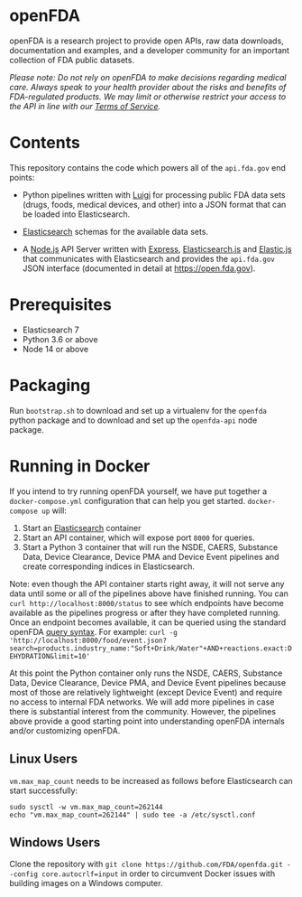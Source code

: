 openFDA
=======

openFDA is a research project to provide open APIs, raw data downloads, documentation and examples, and a developer community for an important collection of FDA public datasets.

*Please note: Do not rely on openFDA to make decisions regarding medical care. Always speak to your health provider about the risks and benefits of FDA-regulated products. We may limit or otherwise restrict your access to the API in line with our [Terms of Service](https://open.fda.gov/terms/).*

# Contents

This repository contains the code which powers all of the `api.fda.gov` end points:

* Python pipelines written with [Luigi](https://github.com/spotify/luigi) for processing public FDA data sets (drugs, foods, medical devices, and other) into a JSON format that can be loaded into Elasticsearch.

* [Elasticsearch](http://www.elasticsearch.org/) schemas for the available data sets.

* A [Node.js](https://github.com/joyent/node) API Server written with [Express](http://expressjs.com/), [Elasticsearch.js](http://www.elasticsearch.org/guide/en/elasticsearch/client/javascript-api/current/) and [Elastic.js](http://www.fullscale.co/elasticjs/) that communicates with Elasticsearch and provides the `api.fda.gov` JSON interface (documented in detail at https://open.fda.gov).

# Prerequisites

* Elasticsearch 7
* Python 3.6 or above
* Node 14 or above

# Packaging

Run `bootstrap.sh` to download and set up a virtualenv for the `openfda` python package and to download and set up the `openfda-api` node package.

# Running in Docker

If you intend to try running openFDA yourself, we have put together a `docker-compose.yml` configuration
 that can help you get started. `docker-compose up` will:
1. Start an [Elasticsearch](http://www.elasticsearch.org/) container
2. Start an API container, which will expose port `8000` for queries.
3. Start a Python 3 container that will run the NSDE, CAERS, Substance Data, Device Clearance, Device PMA and Device Event pipelines and
create corresponding indices in Elasticsearch.

Note: even though the API container starts right away, it will not serve any data until some or all
of the pipelines above have finished running. You can `curl http://localhost:8000/status` to see which
endpoints have become available as the pipelines progress or after they have completed running. Once an
endpoint becomes available, it can be queried using the standard openFDA
[query syntax](https://open.fda.gov/apis/query-syntax/).
For example: `curl -g 'http://localhost:8000/food/event.json?search=products.industry_name:"Soft+Drink/Water"+AND+reactions.exact:DEHYDRATION&limit=10'`

At this point the Python container only runs the NSDE, CAERS, Substance Data, Device Clearance, Device PMA, and Device Event pipelines because most of those
are relatively lightweight (except Device Event) and require no access to internal FDA networks. We will add more pipelines
in case there is substantial interest from the community. However, the pipelines above provide a good starting
point into understanding openFDA internals and/or customizing openFDA.

## Linux Users
`vm.max_map_count` needs to be increased as follows before Elasticsearch can start successfully:
```shell
sudo sysctl -w vm.max_map_count=262144
echo "vm.max_map_count=262144" | sudo tee -a /etc/sysctl.conf
```

## Windows Users

Clone the repository with `git clone https://github.com/FDA/openfda.git --config core.autocrlf=input` in order to circumvent Docker issues with building images on a Windows computer.

